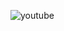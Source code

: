 
![youtube](https://user-images.githubusercontent.com/94627774/161221579-9a3804d3-b76b-4de3-9cc9-d34eb50e9274.png)
